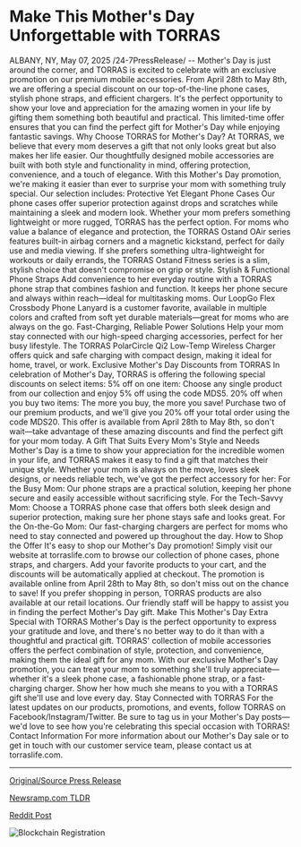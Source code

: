 # Make This Mother's Day Unforgettable with TORRAS

ALBANY, NY, May 07, 2025 /24-7PressRelease/ -- Mother's Day is just around the corner, and TORRAS is excited to celebrate with an exclusive promotion on our premium mobile accessories. From April 28th to May 8th, we are offering a special discount on our top-of-the-line phone cases, stylish phone straps, and efficient chargers. It's the perfect opportunity to show your love and appreciation for the amazing women in your life by gifting them something both beautiful and practical. This limited-time offer ensures that you can find the perfect gift for Mother's Day while enjoying fantastic savings.  Why Choose TORRAS for Mother's Day? At TORRAS, we believe that every mom deserves a gift that not only looks great but also makes her life easier. Our thoughtfully designed mobile accessories are built with both style and functionality in mind, offering protection, convenience, and a touch of elegance. With this Mother's Day promotion, we're making it easier than ever to surprise your mom with something truly special.  Our selection includes: Protective Yet Elegant Phone Cases Our phone cases offer superior protection against drops and scratches while maintaining a sleek and modern look. Whether your mom prefers something lightweight or more rugged, TORRAS has the perfect option.  For moms who value a balance of elegance and protection, the TORRAS Ostand OAir series features built-in airbag corners and a magnetic kickstand, perfect for daily use and media viewing.  If she prefers something ultra-lightweight for workouts or daily errands, the TORRAS Ostand Fitness series is a slim, stylish choice that doesn't compromise on grip or style.  Stylish & Functional Phone Straps Add convenience to her everyday routine with a TORRAS phone strap that combines fashion and function. It keeps her phone secure and always within reach—ideal for multitasking moms.  Our LoopGo Flex Crossbody Phone Lanyard is a customer favorite, available in multiple colors and crafted from soft yet durable materials—great for moms who are always on the go.  Fast-Charging, Reliable Power Solutions Help your mom stay connected with our high-speed charging accessories, perfect for her busy lifestyle.  The TORRAS PolarCircle Qi2 Low-Temp Wireless Charger offers quick and safe charging with compact design, making it ideal for home, travel, or work.  Exclusive Mother's Day Discounts from TORRAS In celebration of Mother's Day, TORRAS is offering the following special discounts on select items: 5% off on one item: Choose any single product from our collection and enjoy 5% off using the code MDS5. 20% off when you buy two items: The more you buy, the more you save! Purchase two of our premium products, and we'll give you 20% off your total order using the code MDS20.  This offer is available from April 28th to May 8th, so don't wait—take advantage of these amazing discounts and find the perfect gift for your mom today.  A Gift That Suits Every Mom's Style and Needs Mother's Day is a time to show your appreciation for the incredible women in your life, and TORRAS makes it easy to find a gift that matches their unique style. Whether your mom is always on the move, loves sleek designs, or needs reliable tech, we've got the perfect accessory for her: For the Busy Mom: Our phone straps are a practical solution, keeping her phone secure and easily accessible without sacrificing style. For the Tech-Savvy Mom: Choose a TORRAS phone case that offers both sleek design and superior protection, making sure her phone stays safe and looks great. For the On-the-Go Mom: Our fast-charging chargers are perfect for moms who need to stay connected and powered up throughout the day.  How to Shop the Offer It's easy to shop our Mother's Day promotion! Simply visit our website at torraslife.com to browse our collection of phone cases, phone straps, and chargers. Add your favorite products to your cart, and the discounts will be automatically applied at checkout. The promotion is available online from April 28th to May 8th, so don't miss out on the chance to save!  If you prefer shopping in person, TORRAS products are also available at our retail locations. Our friendly staff will be happy to assist you in finding the perfect Mother's Day gift.  Make This Mother's Day Extra Special with TORRAS Mother's Day is the perfect opportunity to express your gratitude and love, and there's no better way to do it than with a thoughtful and practical gift. TORRAS' collection of mobile accessories offers the perfect combination of style, protection, and convenience, making them the ideal gift for any mom.  With our exclusive Mother's Day promotion, you can treat your mom to something she'll truly appreciate—whether it's a sleek phone case, a fashionable phone strap, or a fast-charging charger. Show her how much she means to you with a TORRAS gift she'll use and love every day.  Stay Connected with TORRAS For the latest updates on our products, promotions, and events, follow TORRAS on Facebook/Instagram/Twitter. Be sure to tag us in your Mother's Day posts—we'd love to see how you're celebrating this special occasion with TORRAS!  Contact Information For more information about our Mother's Day sale or to get in touch with our customer service team, please contact us at torraslife.com. 

---

[Original/Source Press Release](https://www.24-7pressrelease.com/press-release/522513/make-this-mothers-day-unforgettable-with-torras)
                    

[Newsramp.com TLDR](https://newsramp.com/curated-news/celebrate-mother-s-day-with-torras-exclusive-discounts-on-stylish-mobile-accessories/c00dba085a92cded4a1b6a1d160d8354) 

 



[Reddit Post](https://www.reddit.com/r/Lifestyle_Culture/comments/1kgrcut/celebrate_mothers_day_with_torras_exclusive/) 



![Blockchain Registration](https://cdn.newsramp.app/24-7PressRelease/qrcode/255/7/waitZn7O.webp)